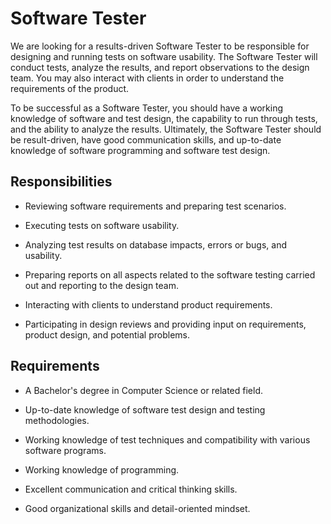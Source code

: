 # Software Tester

We are looking for a results-driven Software Tester to be responsible for designing and running tests on software usability. The Software Tester will conduct tests, analyze the results, and report observations to the design team. You may also interact with clients in order to understand the requirements of the product.

To be successful as a Software Tester, you should have a working knowledge of software and test design, the capability to run through tests, and the ability to analyze the results. Ultimately, the Software Tester should be result-driven, have good communication skills, and up-to-date knowledge of software programming and software test design.

## Responsibilities

* Reviewing software requirements and preparing test scenarios.

* Executing tests on software usability.

* Analyzing test results on database impacts, errors or bugs, and usability.

* Preparing reports on all aspects related to the software testing carried out and reporting to the design team.

* Interacting with clients to understand product requirements.

* Participating in design reviews and providing input on requirements, product design, and potential problems.

## Requirements

* A Bachelor's degree in Computer Science or related field.

* Up-to-date knowledge of software test design and testing methodologies.

* Working knowledge of test techniques and compatibility with various software programs.

* Working knowledge of programming.

* Excellent communication and critical thinking skills.

* Good organizational skills and detail-oriented mindset.

